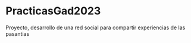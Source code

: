 # PracticasGad2023
Proyecto, desarrollo de una red social para compartir experiencias de las pasantias
